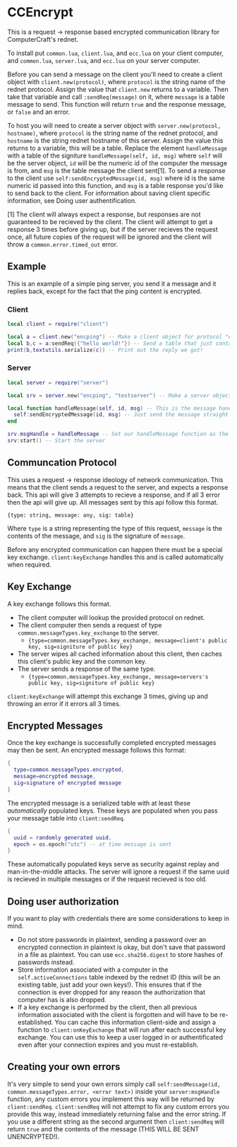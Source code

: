 # CCEncrypt
This is a request -> response based encrypted communication library for ComputerCraft's rednet.

To install put `common.lua`, `client.lua`, and `ecc.lua` on your client computer, and `common.lua`, `server.lua`, and `ecc.lua` on your server computer.

Before you can send a message on the client you'll need to create a client object with `client.new(protocol)`, where `protocol` is the string name of the rednet protocol. Assign the value that `client.new` returns to a variable. Then take that variable and call `:sendReq(message)` on it, where `message` is a table message to send. This function will return `true` and the response message, or `false` and an error.

To host you will need to create a server object with `server.new(protocol, hostname)`, where `protocol` is the string name of the rednet protocol, and `hostname` is the string rednet hostname of this server. Assign the value this returns to a variable, this will be a table. Replace the element `handleMessage` with a table of the signiture `handleMessage(self, id, msg)` where `self` will be the server object, `id` will be the numeric id of the computer the message is from, and `msg` is the table message the client sent[1]. To send a response to the client use `self:sendEncryptedMessage(id, msg)` where id is the same numeric id passed into this function, and `msg` is a table response you'd like to send back to the client. For information about saving client specific information, see Doing user authentification.

[1] The client will always expect a response, but responses are not guaranteed to be recieved by the client. The client will attempt to get a response 3 times before giving up, but if the server recieves the request once, all future copies of the request will be ignored and the client will throw a `common.error.timed_out` error.

## Example
This is an example of a simple ping server, you send it a message and it replies back, except for the fact that the ping content is encrypted.
### Client
```lua
local client = require("client")

local a = client.new("encping") -- Make a client object for protocol "encping"
local b,c = a:sendReq({"hello world!"}) -- Send a table that just contains "Hello world!" at [1]
print(b,textutils.serialize(c)) -- Print out the reply we got!
```
### Server
```lua
local server = require("server")

local srv = server.new("encping", "testserver") -- Make a server object for protocol "encping" with hostname "testserver"

local function handleMessage(self, id, msg) -- This is the message handler function, when the server recieves an encrypted message it'll pass it in here along with the rednet ID of the computer.
  self:sendEncryptedMessage(id, msg) -- Just send the message straight back
end

srv.msgHandle = handleMessage -- Set our handleMessage function as the message handler for this server object
srv:start() -- Start the server
```


## Communcation Protocol
This uses a request -> response ideology of network communication. This means that the client sends a request to the server, and expects a response back. This api will give 3 attempts to recieve a response, and if all 3 error then the api will give up. All messages sent by this api follow this format.  

`{type: string, message: any, sig: table}`

Where `type` is a string representing the type of this request, `message` is the contents of the message, and `sig` is the signature of `message`.

Before any encrypted communication can happen there must be a special key exchange. `client:keyExchange` handles this and is called automatically when required.

## Key Exchange
A key exchange follows this format.  
* The client computer will lookup the provided protocol on rednet.
* The client computer then sends a request of type `common.messageTypes.key_exchange` to the server.
  * `{type=common.messageTypes.key_exchange, message=client's public key, sig=signiture of public key}`
* The server wipes all cached information about this client, then caches this client's public key and the common key.
* The server sends a response of the same type.
  * `{type=common.messageTypes.key_exchange, message=servers's public key, sig=signiture of public key}`

`client:keyExchange` will attempt this exchange 3 times, giving up and throwing an error if it errors all 3 times.

## Encrypted Messages
Once the key exchange is successfully completed encrypted messages may then be sent. An encrypted message follows this format:

```lua
{
  type=common.messageTypes.encrypted, 
  message=encrypted message, 
  sig=signature of encrypted message
}
```

The encrypted message is a serialized table with at least these *automatically* populated keys. These keys are populated when you pass your message table into `client:sendReq`.

```lua
{
  uuid = randomly generated uuid,
  epoch = os.epoch("utc") -- at time message is sent
}
```

These automatically populated keys serve as security against replay and man-in-the-middle attacks. The server will ignore a request if the same uuid is recieved in multiple messages or if the request recieved is too old.

## Doing user authorization
If you want to play with credentials there are some considerations to keep in mind.

* Do not store passwords in plaintext, sending a password over an encrypted connection *in* plaintext is okay, but don't save that password in a file as plaintext. You can use `ecc.sha256.digest` to store hashes of passwords instead.
* Store information associated with a computer in the `self.activeConnections` table indexed by the rednet ID (this will be an existing table, just add your own keys!). This ensures that if the connection is ever dropped for any reason the authorization that computer has is also dropped.
* If a key exchange is performed by the client, then all previous information associated with the client is forgotten and will have to be re-established. You can cache this information client-side and assign a function to `client:onKeyExchange` that will run after each successful key exchange. You can use this to keep a user logged in or authentificated even after your connection expires and you must re-establish.

## Creating your own errors
It's very simple to send your own errors simply call `self:sendMessage(id, common.messageTypes.error, <error text>)` inside your `server:msgHandle` function, any custom errors you implement this way will be returned by `client:sendReq`. `client:sendReq` will not attempt to fix any custom errors you provide this way, instead immediately returning false and the error string. If you use a different string as the second argument then `client:sendReq` will return `true` and the contents of the message (THIS WILL BE SENT UNENCRYPTED!).